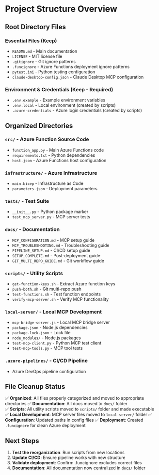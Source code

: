 # Project Structure Overview

## Root Directory Files

### Essential Files (Keep)
- `README.md` - Main documentation
- `LICENSE` - MIT license file
- `.gitignore` - Git ignore patterns
- `.funcignore` - Azure Functions deployment ignore patterns
- `pytest.ini` - Python testing configuration
- `claude-desktop-config.json` - Claude Desktop MCP configuration

### Environment & Credentials (Keep - Required)
- `.env.example` - Example environment variables
- `.env.local` - Local environment (created by scripts)
- `.azure-credentials` - Azure login credentials (created by scripts)

## Organized Directories

### `src/` - Azure Function Source Code
- `function_app.py` - Main Azure Functions code
- `requirements.txt` - Python dependencies
- `host.json` - Azure Functions host configuration

### `infrastructure/` - Azure Infrastructure
- `main.bicep` - Infrastructure as Code
- `parameters.json` - Deployment parameters

### `tests/` - Test Suite
- `__init__.py` - Python package marker
- `test_mcp_server.py` - MCP server tests

### `docs/` - Documentation
- `MCP_CONFIGURATION.md` - MCP setup guide
- `MCP_TROUBLESHOOTING.md` - Troubleshooting guide
- `PIPELINE_SETUP.md` - CI/CD setup guide
- `SETUP_COMPLETE.md` - Post-deployment guide
- `GIT_MULTI_REPO_GUIDE.md` - Git workflow guide

### `scripts/` - Utility Scripts
- `get-function-keys.sh` - Extract Azure function keys
- `push-both.sh` - Git multi-repo push
- `test-functions.sh` - Test function endpoints
- `verify-mcp-server.sh` - Verify MCP functionality

### `local-server/` - Local MCP Development
- `mcp-bridge-server.js` - Local MCP bridge server
- `package.json` - Node.js dependencies
- `package-lock.json` - Lock file
- `node_modules/` - Node.js packages
- `test-mcp-client.py` - Python MCP test client
- `test-mcp-tools.py` - MCP tool tests

### `.azure-pipelines/` - CI/CD Pipeline
- Azure DevOps pipeline configuration

## File Cleanup Status

✅ **Organized**: All files properly categorized and moved to appropriate directories
✅ **Documentation**: All docs moved to `docs/` folder  
✅ **Scripts**: All utility scripts moved to `scripts/` folder and made executable
✅ **Local Development**: MCP server files moved to `local-server/` folder
✅ **Configuration**: Updated paths in config files
✅ **Deployment**: Created `.funcignore` for clean Azure deployment

## Next Steps

1. **Test the reorganization**: Run scripts from new locations
2. **Update CI/CD**: Ensure pipeline works with new structure
3. **Validate deployment**: Confirm .funcignore excludes correct files
4. **Documentation**: All documentation now centralized in `docs/` folder